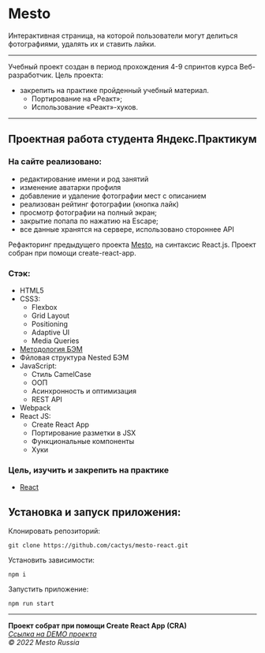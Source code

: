 # Mesto 
Интерактивная страница, на которой пользователи могут делиться фотографиями, удалять их и ставить лайки.

---
Учебный проект создан в период прохождения 4-9 спринтов курса Веб-разработчик.
Цель проекта:
+ закрепить на практике пройденный учебный материал.
  - Портирование на «Реакт»;
  - Использование «Реакт»-хуков.

---
## Проектная работа студента Яндекс.Практикум

### На сайте реализовано:
  - редактирование имени и род занятий
  - изменение аватарки профиля
  - добавление и удаление фотографии мест с описанием
  - реализован рейтинг фотографии (кнопка лайк)
  - просмотр фотографии на полный экран;
  - закрытие попапа по нажатию на Escape;
  - все данные хранятся на сервере, использовано стороннее API

Рефакторинг предыдущего проекта [Mesto](https://github.com/cactys/mesto), на синтаксис React.js.
Проект собран при помощи create-react-app.

### Стэк:
+ HTML5
+ CSS3:
  - Flexbox
  - Grid Layout
  - Positioning
  - Adaptive UI
  - Media Queries
+ [Методология БЭМ](https://ru.bem.info/methodology/)
+ Фйловая структура Nested БЭМ
+ JavaScript:
  - Стиль CamelCase
  - ООП
  - Асинхронность и оптимизация
  - REST API
+ Webpack
+ React JS:
  - Create React App
  - Портирование разметки в JSX
  - Функциональные компоненты
  - Хуки

### Цель, изучить и закрепить на практике
+ [React](https://ru.reactjs.org/docs/getting-started.html)  

## Установка и запуск приложения:

Клонировать репозиторий:

    git clone https://github.com/cactys/mesto-react.git

Установить зависимости:

    npm i

Запустить приложение:

    npm run start

---
**Проект собрат при помощи Create React App (CRA)**  
*[Ссылка на DEMO проекта](https://cactys.github.io/mesto-react/)*  
*&copy; 2022 Mesto Russia*
